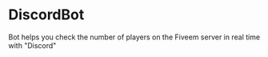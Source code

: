 # DiscordBot
Bot helps you check the number of players on the Fiveem server in real time with "Discord"
